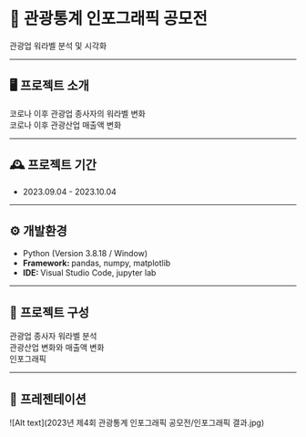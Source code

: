 # 🚩 관광통계 인포그래픽 공모전
관광업 워라벨 분석 및 시각화

----------------------------------------------------------
## 🖥️ 프로젝트 소개
코로나 이후 관광업 종사자의 워라벨 변화
<br>
코로나 이후 관광산업 매출액 변화

----------------------------------------------------------
## 🕰️ 프로젝트 기간
* 2023.09.04 - 2023.10.04

----------------------------------------------------------
## ⚙ 개발환경
- Python (Version 3.8.18 / Window)
- <strong>Framework: </strong> pandas, numpy, matplotlib
- <strong>IDE: </strong> Visual Studio Code, jupyter lab

----------------------------------------------------------
## 📍 프로젝트 구성
관광업 종사자 워라벨 분석 <br>
관광산업 변화와 매출액 변화 <br>
인포그래픽

----------------------------------------------------------
## 📌 프레젠테이션
![Alt text](2023년 제4회 관광통계 인포그래픽 공모전/인포그래픽 결과.jpg)
